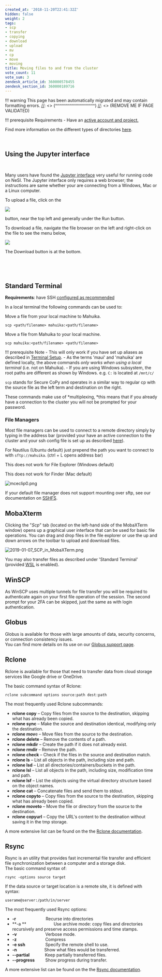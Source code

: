 ```yaml
---
created_at: '2018-11-20T22:41:32Z'
hidden: false
weight: 2
tags:
- scp
- transfer
- copying
- download
- upload
- mv
- cp
- move
- moving
title: Moving files to and from the cluster
vote_count: 11
vote_sum: 3
zendesk_article_id: 360000578455
zendesk_section_id: 360000189716
---
```




[//]: <> (REMOVE ME IF PAGE VALIDATED)
[//]: <> (vvvvvvvvvvvvvvvvvvvv)
!!! warning
    This page has been automatically migrated and may contain formatting errors.
[//]: <> (^^^^^^^^^^^^^^^^^^^^)
[//]: <> (REMOVE ME IF PAGE VALIDATED)

!!! prerequisite Requirements
     -   Have an [active account and
         project.](https://support.nesi.org.nz/hc/en-gb/sections/360000196195-Accounts-Projects)

Find more information on the different types of directories
[here](../../Storage/File_Systems_and_Quotas/NeSI_File_Systems_and_Quotas.md).

 

## Using the Jupyter interface

 

Many users have found the [Jupyter
interface](../../Scientific_Computing/Interactive_computing_using_Jupyter/Jupyter_on_NeSI.md)
very useful for running code on NeSI. The Jupyter interface only
requires a web browser; the instructions are same whether your are
connecting from a Windows, Mac or a Linux computer.

To upload a file, click on the 

![](../../assets/images/Moving_files_to_and_from_the_cluster.png)

button, near the top left and generally under the Run button.

To download a file, navigate the file browser on the left and
right-click on the file to see the menu below,

![](../../assets/images/Moving_files_to_and_from_the_cluster_0.png)

The Download button is at the bottom.

 

 

## Standard Terminal

**Requirements**: have SSH [configured as
recommended](https://support.nesi.org.nz/hc/en-gb/sections/360000189696)

In a local terminal the following commands can be used to:

Move a file from your local machine to Mahuika.

``` sl
scp <path/filename> mahuika:<path/filename>
```

Move a file from Mahuika to your local machine.

``` sl
scp mahuika:<path/filename> <path/filename>
```
!!! prerequisite Note
     -   This will only work if you have set up aliases as described in
         [Terminal
         Setup](https://support.nesi.org.nz/hc/en-gb/articles/360000625535-Terminal-Setup-MacOS-Linux-).
     -   As the terms 'maui' and 'mahuika' are defined locally, the above
         commands *only works when using a local terminal* (i.e. not on
         Mahuika).
     -   If you are using Windows subsystem, the root paths are different
         as shown by Windows. e.g. `C:` is located at `/mnt/c/`

`scp` stands for Secure CoPy and operates in a similar way to regular cp
with the source file as the left term and destination on the right.

These commands make use of *multiplexing, *this means that if you
already have a connection to the cluster you will not be prompted for
your password.

### File Managers 

Most file managers can be used to connect to a remote directory simply
by typing in the address bar (provided your have an active connection to
the cluster and your ssh config file is set up as described
[here](../../Scientific_Computing/Terminal_Setup/Standard_Terminal_Setup.md)).

For Nautilus (Ubuntu default) just prepend the path you want to connect
to with `sftp://mahuika`. (ctrl + L opens address bar)

This does not work for File Explorer (Windows default)

This does not work for Finder (Mac default)

![mceclip0.png](../../assets/images/Moving_files_to_and_from_the_cluster_1.png)

If your default file manager does not support mounting over sftp, see
our documentation
on [SSHFS](../../General/FAQs/Can_I_use_SSHFS_to_mount_the_cluster_filesystem_on_my_local_machine.md).

## MobaXterm

Clicking the "*Scp*" tab (located on the left-hand side of the MobaXTerm
window) opens up a graphical user interface that can be used for basic
file operations. You can drag and drop files in the file explorer or use
the up and down arrows on the toolbar to upload and download files.

![2019-01-07\_SCP\_in\_MobaXTerm.png](../../assets/images/Moving_files_to_and_from_the_cluster_2.png)

You may also transfer files as described under 'Standard Terminal'
(provided
[WSL](../../Scientific_Computing/Terminal_Setup/Windows_Subsystem_for_Linux_WSL.md)
is enabled).

## WinSCP

As WinSCP uses multiple tunnels for file transfer you will be required
to authenticate again on your first file operation of the session. The
second prompt for your 2FA can be skipped, just the same as with login
authentication.

## Globus

Globus is available for those with large amounts of data, security
concerns, or connection consistency issues.  
You can find more details on its use on our [Globus support
page](../../Storage/Data_Transfer_Services/Data_Transfer_using_Globus_V5.md).

## Rclone

Rclone is available for those that need to transfer data from cloud
storage services like Google drive or OneDrive.

The basic command syntax of Rclone:

``` sl
rclone subcommand options source:path dest:path
```

The most frequently used Rclone subcommands:

-   **rclone copy** – Copy files from the source to the destination,
    skipping what has already been copied.
-   **rclone sync** – Make the source and destination identical,
    modifying only the destination.
-   **rclone mov**e – Move files from the source to the destination.
-   **rclone delete** – Remove the contents of a path.
-   **rclone mkdir** – Create the path if it does not already exist.
-   **rclone rmdir** – Remove the path.
-   **rclone check** – Check if the files in the source and destination
    match.
-   **rclone ls** – List all objects in the path, including size and
    path.
-   **rclone lsd** – List all directories/containers/buckets in the
    path.
-   **rclone lsl** – List all objects in the path, including size,
    modification time and path.
-   **rclone lsf** – List the objects using the virtual directory
    structure based on the object names.
-   **rclone cat** – Concatenate files and send them to stdout.
-   **rclone copyto** – Copy files from the source to the destination,
    skipping what has already been copied.
-   **rclone moveto** – Move the file or directory from the source to
    the destination.
-   **rclone copyurl** – Copy the URL's content to the destination
    without saving it in the tmp storage.

A more extensive list can be found on the the [Rclone
documentation](https://rclone.org/docs).

## Rsync

Rsync is an utility that provides fast incremental file transfer and
efficient file synchronization between a computer and a storage disk.  
The basic command syntax of:  

``` sl
rsync -options source target
```

If the data source or target location is a remote site, it is defined
with syntax:  

``` sl
userame@server:/path/in/server
```

The most frequently used Rsync options:

-   **-r**                         Recurse into directories
-   **-a **                       Use archive mode: copy files and
    directories recursively and preserve access permissions and time
    stamps.
-   **-v**                        Verbose mode.
-   **-z**                        Compress
-   **-e ssh**                 Specify the remote shell to use.
-   **-n**                       Show what files would be transferred.
-   **--partial**             Keep partially transferred files.
-   **--progress**         Show progress during transfer.

A more extensive list can be found on the the [Rsync
documentation](https://download.samba.org/pub/rsync/rsync.1).

 